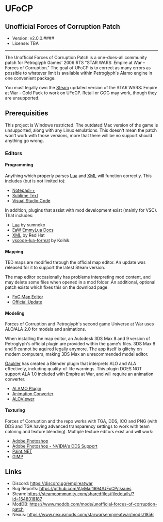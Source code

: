# UFoCP
## Unofficial Forces of Corruption Patch
- Version: v2.0.0.####
- License: TBA
---
The Unofficial Forces of Corruption Patch is a one-does-all community patch for Petroglyph Games' 2006 RTS "STAR WARS: Empire at War – Forces of Corruption."  The goal of UFoCP is to correct as many errors as possible to whatever limit is available within Petroglyph's Alamo engine in one convenient package.

You must legally own the [Steam](https://store.steampowered.com/app/32470/STAR_WARS_Empire_at_War__Gold_Pack/) updated version of the STAR WARS: Empire at War - Gold Pack to work on UFoCP.  Retail or GOG may work, though they are unsupported.

## Prerequisities
This project is Windows restricted.  The outdated Mac version of the game is unsupported, along with any Linux emulations.  This doesn't mean the patch won't work with those versions, more that there will be no support should anything go wrong.

### Editors
#### Programming
Anything which properly parses [Lua](https://www.lua.org/) and [XML](https://www.w3.org/xml) will function correctly.  This includes (but is not limited to):
- [Notepad++](https://notepad-plus-plus.org/)
- [Sublime Text](https://www.sublimetext.com/)
- [Visual Studio Code](https://code.visualstudio.com/)

In addition, plugins that assist with mod development exist (mainly for VSC).  That includes:
- [Lua](https://marketplace.visualstudio.com/items?itemName=sumneko.lua) by sumneko
- [EaW EmmyLua Docs](https://github.com/AlamoEngine-Tools/eaw-emmyluadoc)
- [XML](https://marketplace.visualstudio.com/items?itemName=redhat.vscode-xml) by Red Hat
- [vscode-lua-format](https://marketplace.visualstudio.com/items?itemName=Koihik.vscode-lua-format) by Koihik

#### Mapping
TED maps are modified through the official map editor.  An update was released for it to support the latest Steam version.

The map editor occasionally has problems interpreting mod content, and may delete some files when opened in a mod folder.  An additional, optional patch exists which fixes this on the download page.
- [FoC Map Editor](https://modtools.petrolution.net/tools/MapEditor)
- [Official Update](http://www.petroglyphgames.com/eawmodtool/)

#### Modeling
Forces of Corruption and Petroglyph's second game Universe at War uses ALO/ALA 2.0 for models and animations.

When installing the map editor, an Autodesk 3DS Max 8 and 9 version of Petroglyph's official plugin are provided within the game's files.  3DS Max 8 and 9 cannot be aquired legally anymore.  The app itself is glitchy on modern computers, making 3DS Max an unrecommended model editor.

[Gaukler](https://github.com/Gaukler) has created a Blender plugin that interprets ALO and ALA effectively, including quality-of-life warnings.  This plugin DOES NOT support ALA 1.0 included with Empire at War, and will require an animation converter.
- [ALAMO Plugin](https://github.com/Gaukler/Blender-ALAMO-Plugin)
- [Animation Converter](https://modtools.petrolution.net/tools/AnimationConverter)
- [ALOViewer](http://modtools.petrolution.net/tools/AloViewer)

#### Texturing
Forces of Corruption and the repo works with TGA, DDS, ICO and PNG (with DDS and TGA having advanced transparency settings to work with team coloring and texture blending).  Multiple texture editors exist and will work:
- [Adobe Photoshop](https://www.adobe.com/products/photoshop.html)
- [Adobe Photoshop - NVIDIA's DDS Support](https://developer.nvidia.com/nvidia-texture-tools-exporter)
- [Paint.NET](https://www.getpaint.net/)
- [GIMP](https://www.gimp.org/)

## Links
- Discord: https://discord.gg/empireatwar
- Bug Reports: https://github.com/AlyMar1994/UFoCP/issues
- Steam: https://steamcommunity.com/sharedfiles/filedetails/?id=1548018187
- ModDB: https://www.moddb.com/mods/unofficial-forces-of-corruption-patch
- Nexus: https://www.nexusmods.com/starwarsempireatwar/mods/1856
